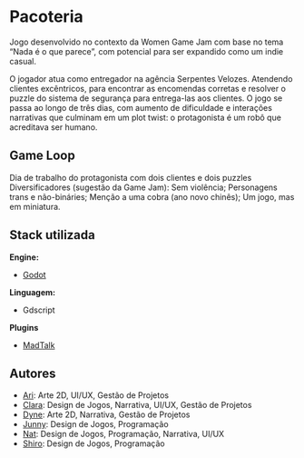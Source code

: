 
# Pacoteria

Jogo desenvolvido no contexto da Women Game Jam com base no tema “Nada é o que parece”, com potencial para ser expandido como um indie casual. 

O jogador atua como entregador na agência Serpentes Velozes. Atendendo clientes excêntricos, para encontrar as encomendas corretas e resolver o puzzle do sistema de segurança para entrega-las aos clientes. O jogo se passa ao longo de três dias, com aumento de dificuldade e interações narrativas que culminam em um plot twist: o protagonista é um robô que acreditava ser humano.


## Game Loop

Dia de trabalho do protagonista com dois clientes e dois puzzles
Diversificadores (sugestão da Game Jam):
Sem violência;
Personagens trans e não-bináries;
Menção a uma cobra (ano novo chinês);
Um jogo, mas em miniatura.
## Stack utilizada

**Engine:** 
- [Godot](https://godotengine.org/)

**Linguagem:** 
- Gdscript

**Plugins**
- [MadTalk](https://godotengine.org/asset-library/asset/3968)
  
## Autores

- [Ari](https://www.linkedin.com/in/ari-mariano/): Arte 2D, UI/UX, Gestão de Projetos
- [Clara](https://www.linkedin.com/in/clwramaria): Design de Jogos, Narrativa, UI/UX, Gestão de Projetos
- [Dyne](https://www.linkedin.com/in/kadyne-bitencourt-459998287/): Arte 2D, Narrativa, Gestão de Projetos
- [Junny](www.linkedin.com/in/julia-pires-0758b9277):  Design de Jogos, Programação
- [Nat](https://www.linkedin.com/in/natflausino): Design de Jogos, Programação, Narrativa, UI/UX
- [Shiro](): Design de Jogos, Programação
